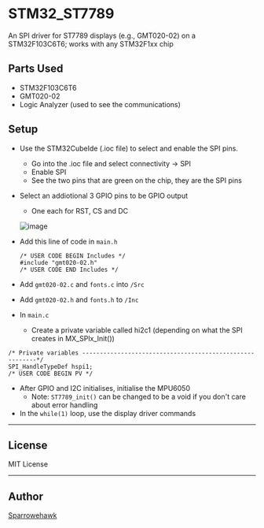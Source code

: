 # STM32_ST7789
An SPI driver for ST7789 displays (e.g., GMT020-02) on a STM32F103C6T6; works with any STM32F1xx chip

## Parts Used
- STM32F103C6T6
- GMT020-02
- Logic Analyzer (used to see the communications)

## Setup

- Use the STM32CubeIde (.ioc file) to select and enable the SPI pins.
  - Go into the .ioc file and select connectivity -> SPI
  - Enable SPI
  - See the two pins that are green on the chip, they are the SPI pins
- Select an addiotional 3 GPIO pins to be GPIO output
  - One each for RST, CS and DC    

   ![image](https://github.com/user-attachments/assets/7abb081f-0e13-4d5f-9790-d82484ffb8c3)


- Add this line of code in `main.h`
   ```
   /* USER CODE BEGIN Includes */
  #include "gmt020-02.h"
  /* USER CODE END Includes */
  ```

- Add `gmt020-02.c` and `fonts.c` into  `/Src`
- Add `gmt020-02.h` and `fonts.h` to `/Inc`
- In `main.c`
  - Create a private variable called hi2c1 (depending on what the SPI creates in MX_SPIx_Init())
```
/* Private variables ---------------------------------------------------------*/
SPI_HandleTypeDef hspi1;
/* USER CODE BEGIN PV */
```
  - After GPIO and I2C initialises, initialise the MPU6050
    - Note: `ST7789_init()` can be changed to be a void if you don't care about error handling
  - In the `while(1)` loop, use the display driver commands
    
---

## License
MIT License

---

## Author
[Sparrowehawk](https://github.com/Sparrowehawk)
